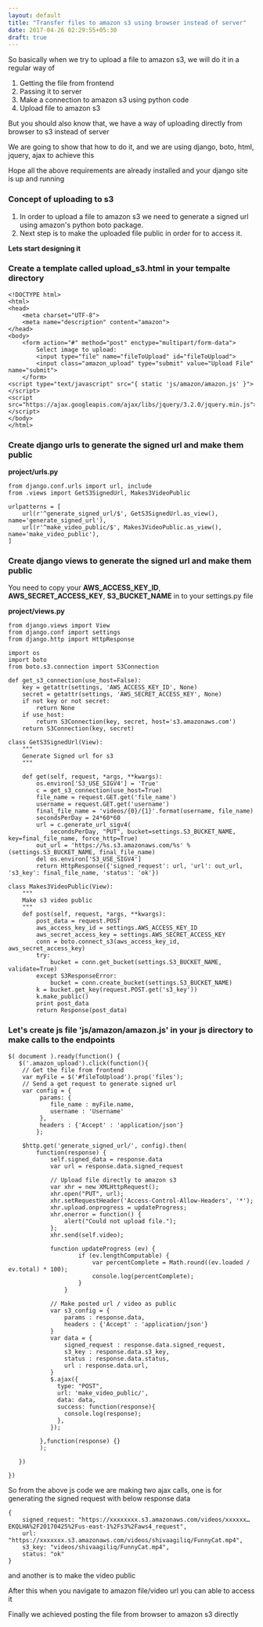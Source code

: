 ```yaml
---
layout: default
title: "Transfer files to amazon s3 using browser instead of server"
date: 2017-04-26 02:29:55+05:30
draft: true
---
```

So basically when we try to upload a file to amazon s3, we will do it in a regular way of

1. Getting the file from frontend
2. Passing it to server
3. Make a connection to amazon s3 using python code
4. Upload file to amazon s3

But you should also know that, we have a way of uploading directly from browser to s3 instead of server

We are going to show that how to do it, and we are using django, boto, html, jquery, ajax to achieve this

Hope all the above requirements are already installed and your django site is up and running

### Concept of uploading to s3

1. In order to upload a file to amazon s3 we need to generate a signed url using amazon's python boto package.
2. Next step is to make the uploaded file public in order for to access it.

**Lets start designing it**

### Create a template called **upload_s3.html** in your tempalte directory

	<!DOCTYPE html>
	<html>
	<head>
	    <meta charset="UTF-8">
	    <meta name="description" content="amazon">
	</head>
	<body>
		<form action="#" method="post" enctype="multipart/form-data">
		    Select image to upload:
		    <input type="file" name="fileToUpload" id="fileToUpload">
		    <input class="amazon_upload" type="submit" value="Upload File" name="submit">
		</form>
	<script type="text/javascript" src="{ static 'js/amazon/amazon.js' }"></script>
	<script src="https://ajax.googleapis.com/ajax/libs/jquery/3.2.0/jquery.min.js"></script>
	</body>
	</html>

### Create django urls to generate the signed url and make them public

**project/urls.py**

	from django.conf.urls import url, include
	from .views import GetS3SignedUrl, Makes3VideoPublic

	urlpatterns = [
		url(r'^generate_signed_url/$', GetS3SignedUrl.as_view(), name='generate_signed_url'),
	    url(r'^make_video_public/$', Makes3VideoPublic.as_view(), name='make_video_public'),
	]

### Create django views to generate the signed url and make them public

You need to copy your **AWS_ACCESS_KEY_ID**, **AWS_SECRET_ACCESS_KEY**, **S3_BUCKET_NAME** in to your settings.py file

**project/views.py**

	from django.views import View
	from django.conf import settings
	from django.http import HttpResponse

	import os
	import boto
	from boto.s3.connection import S3Connection

	def get_s3_connection(use_host=False):
	    key = getattr(settings, 'AWS_ACCESS_KEY_ID', None)
	    secret = getattr(settings, 'AWS_SECRET_ACCESS_KEY', None)
	    if not key or not secret:
	        return None
	    if use_host:
	        return S3Connection(key, secret, host='s3.amazonaws.com')
	    return S3Connection(key, secret)

	class GetS3SignedUrl(View):
	    """
	    Generate Signed url for s3
	    """

	    def get(self, request, *args, **kwargs):
	        os.environ['S3_USE_SIGV4'] = 'True'
	        c = get_s3_connection(use_host=True)
	        file_name = request.GET.get('file_name')
	        username = request.GET.get('username')
	        final_file_name = 'videos/{0}/{1}'.format(username, file_name)
	        secondsPerDay = 24*60*60
	        url = c.generate_url_sigv4(
	            secondsPerDay, "PUT", bucket=settings.S3_BUCKET_NAME, key=final_file_name, force_http=True)
	        out_url = 'https://%s.s3.amazonaws.com/%s' % (settings.S3_BUCKET_NAME, final_file_name)
	        del os.environ['S3_USE_SIGV4']
	        return HttpResponse({'signed_request': url, 'url': out_url, 's3_key': final_file_name, 'status': 'ok'})

	class Makes3VideoPublic(View):
	    """
	    Make s3 video public
	    """
	    def post(self, request, *args, **kwargs):
	        post_data = request.POST
	        aws_access_key_id = settings.AWS_ACCESS_KEY_ID
	        aws_secret_access_key = settings.AWS_SECRET_ACCESS_KEY
	        conn = boto.connect_s3(aws_access_key_id, aws_secret_access_key)
	        try:
	            bucket = conn.get_bucket(settings.S3_BUCKET_NAME, validate=True)
	        except S3ResponseError:
	            bucket = conn.create_bucket(settings.S3_BUCKET_NAME)
	        k = bucket.get_key(request.POST.get('s3_key'))
	        k.make_public()
	        print post_data
	        return Response(post_data)

### Let's create js file 'js/amazon/amazon.js' in your js directory to make calls to the endpoints


	$( document ).ready(function() {
	   $('.amazon_upload').click(function(){
	   	// Get the file from frontend
	   	var myFile = $('#fileToUpload').prop('files');
	   	// Send a get request to generate signed url
	   	var config = {
	         params: {
	            file_name : myFile.name,
	            username : 'Username'
	         },
	         headers : {'Accept' : 'application/json'}
	        };

	    $http.get('generate_signed_url/', config).then(
	        function(response) {
	            self.signed_data = response.data
	            var url = response.data.signed_request

	            // Upload file directly to amazon s3
	            var xhr = new XMLHttpRequest();
	            xhr.open("PUT", url);
	            xhr.setRequestHeader('Access-Control-Allow-Headers', '*');
	            xhr.upload.onprogress = updateProgress;
	            xhr.onerror = function() {
	                alert("Could not upload file.");
	            };
	            xhr.send(self.video);

	            function updateProgress (ev) {
	                    if (ev.lengthComputable) {
	                        var percentComplete = Math.round((ev.loaded / ev.total) * 100);
	                        console.log(percentComplete);
	                    }
	                }

	            // Make posted url / video as public
	            var s3_config = {
	                params : response.data,
	                headers : {'Accept' : 'application/json'}
	            }
	            var data = {
	                signed_request : response.data.signed_request,
	                s3_key : response.data.s3_key,
	                status : response.data.status,
	                url : response.data.url,
	            }
	            $.ajax({
	              type: "POST",
	              url: 'make_video_public/',
	              data: data,
	              success: function(response){
	                console.log(response);
	              },
	            });

	         },function(response) {}
	         );

	   })

	})


So from the above js code we are making two ajax calls, one is for generating the signed request with below response data

	{
		signed_request: "https://xxxxxxxx.s3.amazonaws.com/videos/xxxxxx…EKQLHA%2F20170425%2Fus-east-1%2Fs3%2Faws4_request",
		url: "https://xxxxxxx.s3.amazonaws.com/videos/shivaagiliq/FunnyCat.mp4",
		s3_key: "videos/shivaagiliq/FunnyCat.mp4",
		status: "ok"
	}

and another is to make the video public

After this when you navigate to amazon file/video url you can able to access it

Finally we achieved posting the file from browser to amazon s3 directly


